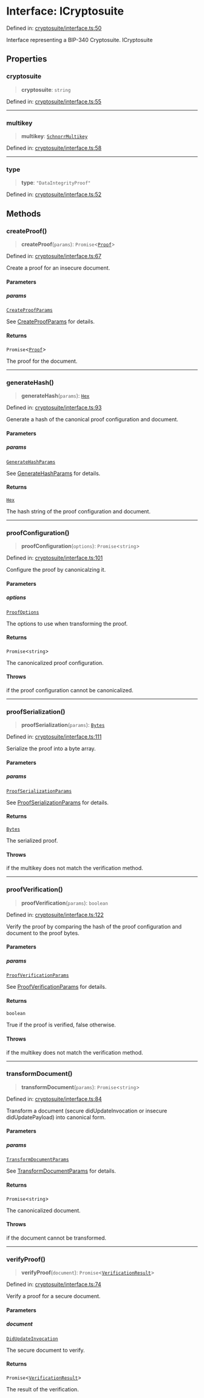 # Interface: ICryptosuite

Defined in: [cryptosuite/interface.ts:50](https://github.com/dcdpr/did-btcr2-js/blob/c82bc5c69016e1146a0c52c6e6b21621f5abd6d4/packages/cryptosuite/src/cryptosuite/interface.ts#L50)

Interface representing a BIP-340 Cryptosuite.
 ICryptosuite

## Properties

### cryptosuite

> **cryptosuite**: `string`

Defined in: [cryptosuite/interface.ts:55](https://github.com/dcdpr/did-btcr2-js/blob/c82bc5c69016e1146a0c52c6e6b21621f5abd6d4/packages/cryptosuite/src/cryptosuite/interface.ts#L55)

***

### multikey

> **multikey**: [`SchnorrMultikey`](../classes/SchnorrMultikey.md)

Defined in: [cryptosuite/interface.ts:58](https://github.com/dcdpr/did-btcr2-js/blob/c82bc5c69016e1146a0c52c6e6b21621f5abd6d4/packages/cryptosuite/src/cryptosuite/interface.ts#L58)

***

### type

> **type**: `"DataIntegrityProof"`

Defined in: [cryptosuite/interface.ts:52](https://github.com/dcdpr/did-btcr2-js/blob/c82bc5c69016e1146a0c52c6e6b21621f5abd6d4/packages/cryptosuite/src/cryptosuite/interface.ts#L52)

## Methods

### createProof()

> **createProof**(`params`): `Promise`&lt;[`Proof`](../../common/interfaces/Proof.md)&gt;

Defined in: [cryptosuite/interface.ts:67](https://github.com/dcdpr/did-btcr2-js/blob/c82bc5c69016e1146a0c52c6e6b21621f5abd6d4/packages/cryptosuite/src/cryptosuite/interface.ts#L67)

Create a proof for an insecure document.

#### Parameters

##### params

[`CreateProofParams`](CreateProofParams.md)

See [CreateProofParams](CreateProofParams.md) for details.

#### Returns

`Promise`&lt;[`Proof`](../../common/interfaces/Proof.md)&gt;

The proof for the document.

***

### generateHash()

> **generateHash**(`params`): [`Hex`](../../common/type-aliases/Hex.md)

Defined in: [cryptosuite/interface.ts:93](https://github.com/dcdpr/did-btcr2-js/blob/c82bc5c69016e1146a0c52c6e6b21621f5abd6d4/packages/cryptosuite/src/cryptosuite/interface.ts#L93)

Generate a hash of the canonical proof configuration and document.

#### Parameters

##### params

[`GenerateHashParams`](GenerateHashParams.md)

See [GenerateHashParams](GenerateHashParams.md) for details.

#### Returns

[`Hex`](../../common/type-aliases/Hex.md)

The hash string of the proof configuration and document.

***

### proofConfiguration()

> **proofConfiguration**(`options`): `Promise`&lt;`string`&gt;

Defined in: [cryptosuite/interface.ts:101](https://github.com/dcdpr/did-btcr2-js/blob/c82bc5c69016e1146a0c52c6e6b21621f5abd6d4/packages/cryptosuite/src/cryptosuite/interface.ts#L101)

Configure the proof by canonicalzing it.

#### Parameters

##### options

[`ProofOptions`](../../common/interfaces/ProofOptions.md)

The options to use when transforming the proof.

#### Returns

`Promise`&lt;`string`&gt;

The canonicalized proof configuration.

#### Throws

if the proof configuration cannot be canonicalized.

***

### proofSerialization()

> **proofSerialization**(`params`): [`Bytes`](../../common/type-aliases/Bytes.md)

Defined in: [cryptosuite/interface.ts:111](https://github.com/dcdpr/did-btcr2-js/blob/c82bc5c69016e1146a0c52c6e6b21621f5abd6d4/packages/cryptosuite/src/cryptosuite/interface.ts#L111)

Serialize the proof into a byte array.

#### Parameters

##### params

[`ProofSerializationParams`](ProofSerializationParams.md)

See [ProofSerializationParams](ProofSerializationParams.md) for details.

#### Returns

[`Bytes`](../../common/type-aliases/Bytes.md)

The serialized proof.

#### Throws

if the multikey does not match the verification method.

***

### proofVerification()

> **proofVerification**(`params`): `boolean`

Defined in: [cryptosuite/interface.ts:122](https://github.com/dcdpr/did-btcr2-js/blob/c82bc5c69016e1146a0c52c6e6b21621f5abd6d4/packages/cryptosuite/src/cryptosuite/interface.ts#L122)

Verify the proof by comparing the hash of the proof configuration and document to the proof bytes.

#### Parameters

##### params

[`ProofVerificationParams`](ProofVerificationParams.md)

See [ProofVerificationParams](ProofVerificationParams.md) for details.

#### Returns

`boolean`

True if the proof is verified, false otherwise.

#### Throws

if the multikey does not match the verification method.

***

### transformDocument()

> **transformDocument**(`params`): `Promise`&lt;`string`&gt;

Defined in: [cryptosuite/interface.ts:84](https://github.com/dcdpr/did-btcr2-js/blob/c82bc5c69016e1146a0c52c6e6b21621f5abd6d4/packages/cryptosuite/src/cryptosuite/interface.ts#L84)

Transform a document (secure didUpdateInvocation or insecure didUpdatePayload) into canonical form.

#### Parameters

##### params

[`TransformDocumentParams`](TransformDocumentParams.md)

See [TransformDocumentParams](TransformDocumentParams.md) for details.

#### Returns

`Promise`&lt;`string`&gt;

The canonicalized document.

#### Throws

if the document cannot be transformed.

***

### verifyProof()

> **verifyProof**(`document`): `Promise`&lt;[`VerificationResult`](VerificationResult.md)&gt;

Defined in: [cryptosuite/interface.ts:74](https://github.com/dcdpr/did-btcr2-js/blob/c82bc5c69016e1146a0c52c6e6b21621f5abd6d4/packages/cryptosuite/src/cryptosuite/interface.ts#L74)

Verify a proof for a secure document.

#### Parameters

##### document

[`DidUpdateInvocation`](../../common/interfaces/DidUpdateInvocation.md)

The secure document to verify.

#### Returns

`Promise`&lt;[`VerificationResult`](VerificationResult.md)&gt;

The result of the verification.
